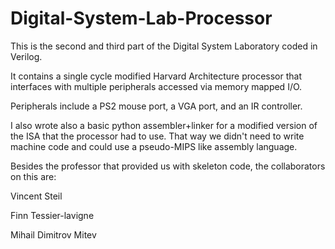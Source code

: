 Digital-System-Lab-Processor
============================

This is the second and third part of the Digital System Laboratory coded in Verilog. 

It contains a single cycle modified Harvard Architecture processor that interfaces with multiple peripherals accessed via memory mapped I/O.

Peripherals include a PS2 mouse port, a VGA port, and an IR controller.

I also wrote also a basic python assembler+linker for a modified version of the ISA that the processor had to use. That way we didn't need to write machine code and could use a pseudo-MIPS like assembly language.   

Besides the professor that provided us with skeleton code, the collaborators on this are:

Vincent Steil

Finn Tessier-lavigne

Mihail Dimitrov Mitev
